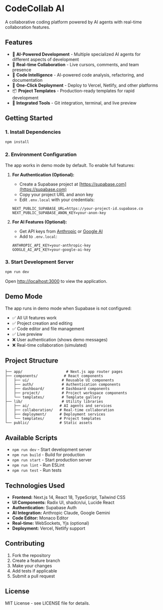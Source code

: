 # CodeCollab AI

A collaborative coding platform powered by AI agents with real-time collaboration features.

## Features

- 🤖 **AI-Powered Development** - Multiple specialized AI agents for different aspects of development
- 👥 **Real-time Collaboration** - Live cursors, comments, and team presence
- 🧠 **Code Intelligence** - AI-powered code analysis, refactoring, and documentation
- 🚀 **One-Click Deployment** - Deploy to Vercel, Netlify, and other platforms
- 📦 **Project Templates** - Production-ready templates for rapid development
- 🔧 **Integrated Tools** - Git integration, terminal, and live preview

## Getting Started

### 1. Install Dependencies

```bash
npm install
```

### 2. Environment Configuration

The app works in demo mode by default. To enable full features:

1. **For Authentication (Optional):**
   - Create a Supabase project at [https://supabase.com](https://supabase.com)
   - Copy your project URL and anon key
   - Edit `.env.local` with your credentials:
   ```
   NEXT_PUBLIC_SUPABASE_URL=https://your-project-id.supabase.co
   NEXT_PUBLIC_SUPABASE_ANON_KEY=your-anon-key
   ```

2. **For AI Features (Optional):**
   - Get API keys from [Anthropic](https://console.anthropic.com) or [Google AI](https://makersuite.google.com)
   - Add to `.env.local`:
   ```
   ANTHROPIC_API_KEY=your-anthropic-key
   GOOGLE_AI_API_KEY=your-google-ai-key
   ```

### 3. Start Development Server

```bash
npm run dev
```

Open [http://localhost:3000](http://localhost:3000) to view the application.

## Demo Mode

The app runs in demo mode when Supabase is not configured:
- ✅ All UI features work
- ✅ Project creation and editing
- ✅ Code editor and file management
- ✅ Live preview
- ❌ User authentication (shows demo messages)
- ❌ Real-time collaboration (simulated)

## Project Structure

```
├── app/                    # Next.js app router pages
├── components/            # React components
│   ├── ui/               # Reusable UI components
│   ├── auth/             # Authentication components
│   ├── dashboard/        # Dashboard components
│   ├── project/          # Project workspace components
│   └── templates/        # Template gallery
├── lib/                  # Utility libraries
│   ├── ai/              # AI agents and services
│   ├── collaboration/   # Real-time collaboration
│   ├── deployment/      # Deployment services
│   └── templates/       # Project templates
└── public/              # Static assets
```

## Available Scripts

- `npm run dev` - Start development server
- `npm run build` - Build for production
- `npm run start` - Start production server
- `npm run lint` - Run ESLint
- `npm run test` - Run tests

## Technologies Used

- **Frontend:** Next.js 14, React 18, TypeScript, Tailwind CSS
- **UI Components:** Radix UI, shadcn/ui, Lucide React
- **Authentication:** Supabase Auth
- **AI Integration:** Anthropic Claude, Google Gemini
- **Code Editor:** Monaco Editor
- **Real-time:** WebSockets, Yjs (optional)
- **Deployment:** Vercel, Netlify support

## Contributing

1. Fork the repository
2. Create a feature branch
3. Make your changes
4. Add tests if applicable
5. Submit a pull request

## License

MIT License - see LICENSE file for details.